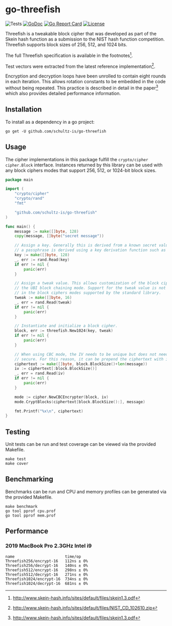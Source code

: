 # go-threefish

![Tests](https://github.com/schultz-is/go-threefish/workflows/Tests/badge.svg)
[![GoDoc](https://godoc.org/github.com/schultz-is/go-threefish?status.svg)](https://pkg.go.dev/github.com/schultz-is/go-threefish)
[![Go Report Card](https://goreportcard.com/badge/github.com/schultz-is/go-threefish)](https://goreportcard.com/report/github.com/schultz-is/go-threefish)
[![License](https://img.shields.io/github/license/schultz-is/go-threefish)](./LICENSE)

Threefish is a tweakable block cipher that was developed as part of the Skein
hash function as a submission to the NIST hash function competition. Threefish
supports block sizes of 256, 512, and 1024 bits.

The full Threefish specification is available in the footnotes[^1].

Test vectors were extracted from the latest reference implementation[^2].

Encryption and decryption loops have been unrolled to contain eight rounds in
each iteration. This allows rotation constants to be embedded in the code
without being repeated. This practice is described in detail in the paper[^1]
which also provides detailed performance information.

[^1]: http://www.skein-hash.info/sites/default/files/skein1.3.pdf
[^2]: http://www.skein-hash.info/sites/default/files/NIST_CD_102610.zip

## Installation

To install as a dependency in a go project:

```console
go get -U github.com/schultz-is/go-threefish
```

## Usage

The cipher implementations in this package fulfill the `crypto/cipher`
`cipher.Block` interface. Instances returned by this library can be used with
any block ciphers modes that support 256, 512, or 1024-bit block sizes.

```go
package main

import (
	"crypto/cipher"
	"crypto/rand"
	"fmt"

	"github.com/schultz-is/go-threefish"
)

func main() {
	message := make([]byte, 128)
	copy(message, []byte("secret message"))

	// Assign a key. Generally this is derived from a known secret value. Often
	// a passphrase is derived using a key derivation function such as PBKDF2.
	key := make([]byte, 128)
	_, err := rand.Read(key)
	if err != nil {
		panic(err)
	}

	// Assign a tweak value. This allows customization of the block cipher as in
	// the UBI block chaining mode. Support for the tweak value is not available
	// in the block ciphers modes supported by the standard library.
	tweak := make([]byte, 16)
	_, err = rand.Read(tweak)
	if err != nil {
		panic(err)
	}

	// Instantiate and initialize a block cipher.
	block, err := threefish.New1024(key, tweak)
	if err != nil {
		panic(err)
	}

	// When using CBC mode, the IV needs to be unique but does not need to be
	// secure. For this reason, it can be prepend the ciphertext with it.
	ciphertext := make([]byte, block.BlockSize()+len(message))
	iv := ciphertext[:block.BlockSize()]
	_, err = rand.Read(iv)
	if err != nil {
		panic(err)
	}

	mode := cipher.NewCBCEncrypter(block, iv)
	mode.CryptBlocks(ciphertext[block.BlockSize():], message)

	fmt.Printf("%x\n", ciphertext)
}
```

## Testing

Unit tests can be run and test coverage can be viewed via the provided Makefile.

```console
make test
make cover
```

## Benchmarking

Benchmarks can be run and CPU and memory profiles can be generated via the
provided Makefile.

```console
make benchmark
go tool pprof cpu.prof
go tool pprof mem.prof
```

## Performance

### 2019 MacBook Pro 2.3GHz Intel i9

```console
name                      time/op
Threefish256/encrypt-16   112ns ± 0%
Threefish256/decrypt-16   140ns ± 0%
Threefish512/encrypt-16   298ns ± 0%
Threefish512/decrypt-16   271ns ± 0%
Threefish1024/encrypt-16  734ns ± 0%
Threefish1024/decrypt-16  681ns ± 0%
```
